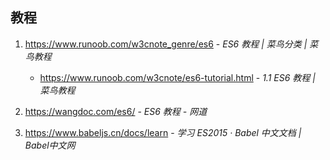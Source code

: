 ## 教程

1. https://www.runoob.com/w3cnote_genre/es6 - *ES6 教程 | 菜鸟分类 | 菜鸟教程*

   - https://www.runoob.com/w3cnote/es6-tutorial.html - *1.1 ES6 教程 | 菜鸟教程*

2. https://wangdoc.com/es6/ - *ES6 教程 - 网道*

3. https://www.babeljs.cn/docs/learn - *学习 ES2015 · Babel 中文文档 | Babel中文网*
